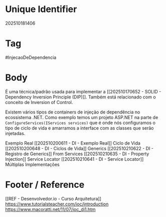 # Unique Identifier
202510181406

# Tag
#InjecaoDeDependencia 

# Body
É uma técnica/padrão usada para implementar a [[202510170652 - SOLID - Dependency Inversion Principle (DIP)]]. Também está relacionado com o conceito de Inversion of Control.

Existem vários tipos de containers de injeção de dependência no ecossistema .NET. Como exemplo temos um projeto ASP.NET na parte de `ConfigureServices(IServices services)` que é onde nós configuramos o tipo de ciclo de vida e amarramos a interface com as classes que serão injetadas.

Exemplo Real [[202510200611 - DI - Exemplo Real]]
Ciclo de Vida [[202510200648 - DI - Ciclos de Vida]]
Generics [[202510210622 - DI - Registro de Generics]]
From Services [[202510210635 - DI - Property Injection]]
Service Locator [[202510210641 - DI - Service Locator]]
Múltiplas Implementações

# Footer / Reference
[[REF - Desenvolvedor.io - Curso Arquitetura]]
https://www.tutorialsteacher.com/ioc/introduction
https://www.macoratti.net/11/07/ioc_di1.htm